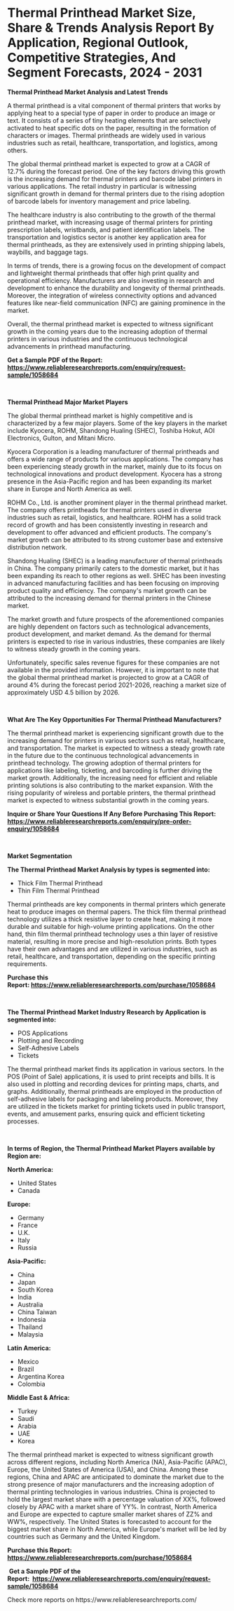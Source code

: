 <p><h1>Thermal Printhead Market Size, Share & Trends Analysis Report By Application, Regional Outlook, Competitive Strategies, And Segment Forecasts, 2024 - 2031</h1></p><p><strong>Thermal Printhead Market Analysis and Latest Trends</strong></p>
<p><p>A thermal printhead is a vital component of thermal printers that works by applying heat to a special type of paper in order to produce an image or text. It consists of a series of tiny heating elements that are selectively activated to heat specific dots on the paper, resulting in the formation of characters or images. Thermal printheads are widely used in various industries such as retail, healthcare, transportation, and logistics, among others.</p><p>The global thermal printhead market is expected to grow at a CAGR of 12.7% during the forecast period. One of the key factors driving this growth is the increasing demand for thermal printers and barcode label printers in various applications. The retail industry in particular is witnessing significant growth in demand for thermal printers due to the rising adoption of barcode labels for inventory management and price labeling.</p><p>The healthcare industry is also contributing to the growth of the thermal printhead market, with increasing usage of thermal printers for printing prescription labels, wristbands, and patient identification labels. The transportation and logistics sector is another key application area for thermal printheads, as they are extensively used in printing shipping labels, waybills, and baggage tags.</p><p>In terms of trends, there is a growing focus on the development of compact and lightweight thermal printheads that offer high print quality and operational efficiency. Manufacturers are also investing in research and development to enhance the durability and longevity of thermal printheads. Moreover, the integration of wireless connectivity options and advanced features like near-field communication (NFC) are gaining prominence in the market.</p><p>Overall, the thermal printhead market is expected to witness significant growth in the coming years due to the increasing adoption of thermal printers in various industries and the continuous technological advancements in printhead manufacturing.</p></p>
<p><strong>Get a Sample PDF of the Report:&nbsp; <a href="https://www.reliableresearchreports.com/enquiry/request-sample/1058684">https://www.reliableresearchreports.com/enquiry/request-sample/1058684</a></strong></p>
<p>&nbsp;</p>
<p><strong>Thermal Printhead Major Market Players</strong></p>
<p><p>The global thermal printhead market is highly competitive and is characterized by a few major players. Some of the key players in the market include Kyocera, ROHM, Shandong Hualing (SHEC), Toshiba Hokut, AOI Electronics, Gulton, and Mitani Micro.</p><p>Kyocera Corporation is a leading manufacturer of thermal printheads and offers a wide range of products for various applications. The company has been experiencing steady growth in the market, mainly due to its focus on technological innovations and product development. Kyocera has a strong presence in the Asia-Pacific region and has been expanding its market share in Europe and North America as well.</p><p>ROHM Co., Ltd. is another prominent player in the thermal printhead market. The company offers printheads for thermal printers used in diverse industries such as retail, logistics, and healthcare. ROHM has a solid track record of growth and has been consistently investing in research and development to offer advanced and efficient products. The company's market growth can be attributed to its strong customer base and extensive distribution network.</p><p>Shandong Hualing (SHEC) is a leading manufacturer of thermal printheads in China. The company primarily caters to the domestic market, but it has been expanding its reach to other regions as well. SHEC has been investing in advanced manufacturing facilities and has been focusing on improving product quality and efficiency. The company's market growth can be attributed to the increasing demand for thermal printers in the Chinese market.</p><p>The market growth and future prospects of the aforementioned companies are highly dependent on factors such as technological advancements, product development, and market demand. As the demand for thermal printers is expected to rise in various industries, these companies are likely to witness steady growth in the coming years.</p><p>Unfortunately, specific sales revenue figures for these companies are not available in the provided information. However, it is important to note that the global thermal printhead market is projected to grow at a CAGR of around 4% during the forecast period 2021-2026, reaching a market size of approximately USD 4.5 billion by 2026.</p></p>
<p>&nbsp;</p>
<p><strong>What Are The Key Opportunities For Thermal Printhead Manufacturers?</strong></p>
<p><p>The thermal printhead market is experiencing significant growth due to the increasing demand for printers in various sectors such as retail, healthcare, and transportation. The market is expected to witness a steady growth rate in the future due to the continuous technological advancements in printhead technology. The growing adoption of thermal printers for applications like labeling, ticketing, and barcoding is further driving the market growth. Additionally, the increasing need for efficient and reliable printing solutions is also contributing to the market expansion. With the rising popularity of wireless and portable printers, the thermal printhead market is expected to witness substantial growth in the coming years.</p></p>
<p><strong>Inquire or Share Your Questions If Any Before Purchasing This Report: <a href="https://www.reliableresearchreports.com/enquiry/pre-order-enquiry/1058684">https://www.reliableresearchreports.com/enquiry/pre-order-enquiry/1058684</a></strong></p>
<p>&nbsp;</p>
<p><strong>Market Segmentation</strong></p>
<p><strong>The Thermal Printhead Market Analysis by types is segmented into:</strong></p>
<p><ul><li>Thick Film Thermal Printhead</li><li>Thin Film Thermal Printhead</li></ul></p>
<p><p>Thermal printheads are key components in thermal printers which generate heat to produce images on thermal papers. The thick film thermal printhead technology utilizes a thick resistive layer to create heat, making it more durable and suitable for high-volume printing applications. On the other hand, thin film thermal printhead technology uses a thin layer of resistive material, resulting in more precise and high-resolution prints. Both types have their own advantages and are utilized in various industries, such as retail, healthcare, and transportation, depending on the specific printing requirements.</p></p>
<p><strong>Purchase this Report:&nbsp;<a href="https://www.reliableresearchreports.com/purchase/1058684">https://www.reliableresearchreports.com/purchase/1058684</a></strong></p>
<p>&nbsp;</p>
<p><strong>The Thermal Printhead Market Industry Research by Application is segmented into:</strong></p>
<p><ul><li>POS Applications</li><li>Plotting and Recording</li><li>Self-Adhesive Labels</li><li>Tickets</li></ul></p>
<p><p>The thermal printhead market finds its application in various sectors. In the POS (Point of Sale) applications, it is used to print receipts and bills. It is also used in plotting and recording devices for printing maps, charts, and graphs. Additionally, thermal printheads are employed in the production of self-adhesive labels for packaging and labeling products. Moreover, they are utilized in the tickets market for printing tickets used in public transport, events, and amusement parks, ensuring quick and efficient ticketing processes.</p></p>
<p>&nbsp;</p>
<p><strong>In terms of Region, the Thermal Printhead Market Players available by Region are:</strong></p>
<p>
    <p> <strong> North America: </strong>
        <ul>
            <li>United States</li>
            <li>Canada</li>
        </ul>
        </p> 
    <p> <strong> Europe: </strong>
        <ul>
            <li>Germany</li>
            <li>France</li>
            <li>U.K.</li>
            <li>Italy</li>
            <li>Russia</li>
        </ul>
        </p> 
    <p> <strong> Asia-Pacific: </strong>
        <ul>
            <li>China</li>
            <li>Japan</li>
            <li>South Korea</li>
            <li>India</li>
            <li>Australia</li>
            <li>China Taiwan</li>
            <li>Indonesia</li>
            <li>Thailand</li>
            <li>Malaysia</li>
        </ul>
        </p> 
    <p> <strong> Latin America: </strong>
        <ul>
            <li>Mexico</li>
            <li>Brazil</li>
            <li>Argentina Korea</li>
            <li>Colombia</li>
        </ul>
        </p> 
    <p> <strong> Middle East & Africa: </strong>
        <ul>
            <li>Turkey</li>
            <li>Saudi</li>
            <li>Arabia</li>
            <li>UAE</li>
            <li>Korea</li>
        </ul>
    </p>
    </p>
<p><p>The thermal printhead market is expected to witness significant growth across different regions, including North America (NA), Asia-Pacific (APAC), Europe, the United States of America (USA), and China. Among these regions, China and APAC are anticipated to dominate the market due to the strong presence of major manufacturers and the increasing adoption of thermal printing technologies in various industries. China is projected to hold the largest market share with a percentage valuation of XX%, followed closely by APAC with a market share of YY%. In contrast, North America and Europe are expected to capture smaller market shares of ZZ% and WW%, respectively. The United States is forecasted to account for the biggest market share in North America, while Europe's market will be led by countries such as Germany and the United Kingdom.</p></p>
<p><strong>Purchase this Report: <a href="https://www.reliableresearchreports.com/purchase/1058684">https://www.reliableresearchreports.com/purchase/1058684</a></strong></p>
<p>&nbsp;<strong>Get a Sample PDF of the Report:&nbsp;&nbsp;<a href="https://www.reliableresearchreports.com/enquiry/request-sample/1058684">https://www.reliableresearchreports.com/enquiry/request-sample/1058684</a></strong></p>
<p><strong></strong></p>
<p>Check more reports on https://www.reliableresearchreports.com/</p>